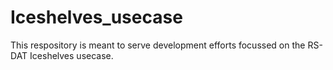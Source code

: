 # Iceshelves_usecase

This respository is meant to serve development efforts focussed on the RS-DAT Iceshelves usecase. 
